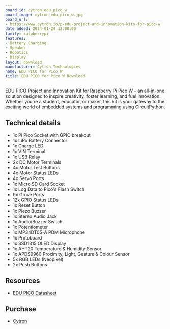 ```yaml
---
board_id: cytron_edu_pico_w
board_image: cytron_edu_pico_w.jpg
board_url:
- https://www.cytron.io/p-edu-project-and-innovation-kits-for-pico-w
date_added: 2024-01-24 12:00:00
family: raspberrypi
features:
- Battery Charging
- Speaker
- Robotics
- Display
layout: download
manufacturer: Cytron Technologies
name: EDU PICO for Pico W
title: EDU PICO for Pico W Download
---
```


EDU PICO Project and Innovation Kit for Raspberry Pi Pico W – an all-in-one solution designed to inspire creativity, foster learning, and fuel innovation. Whether you're a student, educator, or maker, this kit is your gateway to the exciting world of embedded systems and programming using CircuitPython.

## Technical details
 
 - 1x Pi Pico Socket with GPIO breakout
 - 1x LiPo Battery Connector
 - 1x Charge LED
 - 1x VIN Terminal
 - 1x USB Relay
 - 2x DC Motor Terminals
 - 4x Motor Test Buttons
 - 4x Motor Status LEDs
 - 4x Servo Ports
 - 1x Micro SD Card Socket
 - 1x Log Data to Pico's Flash Switch
 - 9x Grove Ports
 - 12x GPIO Status LEDs
 - 1x Reset Button
 - 1x Piezo Buzzer
 - 1x Stereo Audio Jack
 - 1x Audio/Buzzer Switch
 - 1x Potentiometer
 - 1x MP34DT05-A PDM Microphone
 - 1x Protoboard
 - 1x SSD1315 OLED Display
 - 1x AHT20 Temperature & Humidity Sensor
 - 1x APDS9960 Proximity, Light, Gesture & Colour Sensor
 - 5x RGB LEDs (Neopixel)
 - 2x Push Buttons

## Resources

- [EDU PICO Datasheet](https://docs.google.com/document/d/1iemgnd4dOW59l3svl5YFJ4y4MHd7im2AK-1F9EsAH2Y/edit)

## Purchase

* [Cytron](https://www.cytron.io/p-edu-project-and-innovation-kits-for-pico-w)
